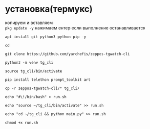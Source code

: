 # установка(термукс)
копируем и вставляем    
```pkg update -y``` нажимаем ентер если выполнение останавливается    

```apt install git python3 python-pip -y```    

```cd```    

```git clone https://github.com/yarchefis/zeppos-tgwatch-cli```    

```python3 -m venv tg_cli```    

```source tg_cli/bin/activate```    

```pip install telethon prompt_toolkit art```    

```cp -r zeppos-tgwatch-cli/* tg_cli/```    

```echo "#\!/bin/bash" > run.sh```  

```echo "source ~/tg_cli/bin/activate" >> run.sh```  

```echo "cd ~/tg_cli && python main.py" >> run.sh```    

```chmod +x run.sh```
